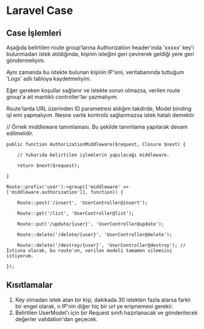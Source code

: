 # Laravel Case

## Case İşlemleri

Aşağıda belirtilen route group’larına Authorization header'ında 'xxxxx' key'i
bulunmadan istek atıldığında,
kişinin isteğini geri çevirerek geldiği yere geri göndermeliyim.

Aynı zamanda bu istekte bulunan kişinin IP'sini, veritabanında tuttuğum 'Logs' adlı
tabloya kaydetmeliyim.

Eğer gereken koşullar sağlanır ve istekte sorun olmazsa, verilen route group'a ait
mantıklı controller’lar yazmalıyım.

Route'larda URL üzerinden ID parametresi aldığım takdirde, Model binding işl
emi
yapmalıyım. Nesne varlık kontrolü sağlanmazsa istek hatalı demektir.

// Örnek middleware tanımlaması. Bu şekilde tanımlama yapılarak devam
edilmelidir.

    public function AuthorizationMiddleware($request, Closure $next) {
    
        // Yukarıda belirtilen işlemlerin yapılacağı middleware.
        
        return $next($request);
    
    }

    Route::prefix('user')->group(['middleware' => ['middleware.authorization']], function() {
    
        Route::post('/insert', 'UserController@insert');
        
        Route::get('/list', 'UserController@list');
        
        Route::put('/update/{user}', 'UserController@update');
        
        Route::delete('/delete/{user}', 'UserController@delete');
        
        Route::delete('/destroy/{user}', 'UserController@destroy'); //İstisna olarak, bu route'un, verilen modeli tamamen silmesini istiyorum.
    
    });

## Kısıtlamalar

1. Key olmadan istek atan bir kişi, dakikada 30 istekten fazla atarsa farklı bir engel
olarak, o IP'nin diğer hiç bir url ye erişmemesi gerekir.
2. Belirtilen UserModel'ı için bir Request sınıfı hazırlanacak ve gönderilecek
değerler validation'dan geçecek.
